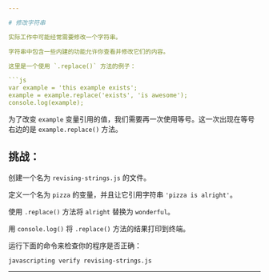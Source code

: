 ```yaml
---

# 修改字符串

实际工作中可能经常需要修改一个字符串。

字符串中包含一些内建的功能允许你查看并修改它们的内容。

这里是一个使用 `.replace()` 方法的例子：

```js
var example = 'this example exists';
example = example.replace('exists', 'is awesome');
console.log(example);
```

为了改变 `example` 变量引用的值，我们需要再一次使用等号。这一次出现在等号右边的是 `example.replace()` 方法。

## 挑战：

创建一个名为 `revising-strings.js` 的文件。

定义一个名为 `pizza` 的变量，并且让它引用字符串 `'pizza is alright'`。

使用 `.replace()` 方法将 `alright` 替换为 `wonderful`。

用 `console.log()` 将 `.replace()` 方法的结果打印到终端。

运行下面的命令来检查你的程序是否正确：

`javascripting verify revising-strings.js`

---
```


